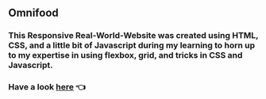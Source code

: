 ## Omnifood
### This Responsive Real-World-Website was created using HTML, CSS, and a little bit of Javascript during my learning to horn up to my expertise in using flexbox, grid, and tricks in CSS and Javascript.

### Have a look [here](https://omnifood-saisapura.netlify.app/) 👈
 
